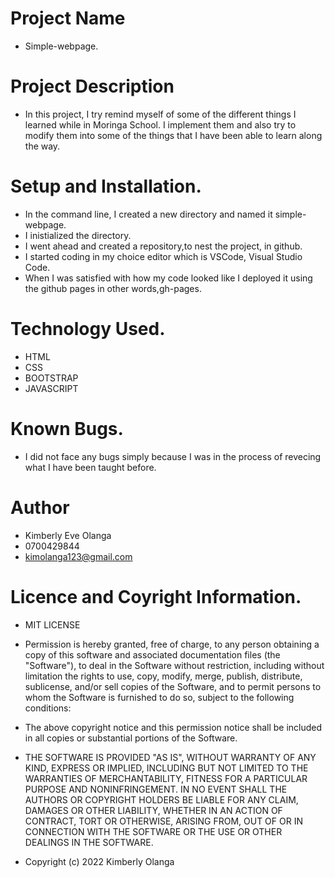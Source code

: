 # Project Name
- Simple-webpage.

# Project Description
- In this project, I try remind myself of some of the different things I learned while in Moringa School. I implement them and also try to modify them into some of the things that I have been able to learn along the way.

# Setup and Installation.
- In the command line, I created a new directory and named it simple-webpage.
- I inistialized the directory.
- I went ahead and created a repository,to nest the project, in github. 
- I started coding in my choice editor which is VSCode, Visual Studio Code.
- When I was satisfied with how my code looked like I deployed it using the github pages in other words,gh-pages.

# Technology Used.
- HTML
- CSS
- BOOTSTRAP
- JAVASCRIPT

# Known Bugs.
- I did not face any bugs simply because I was in the process of revecing what I have been taught before.

# Author
- Kimberly Eve Olanga
- 0700429844
- kimolanga123@gmail.com

# Licence and Coyright Information.
- MIT LICENSE

- Permission is hereby granted, free of charge, to any person obtaining a copy of this software and associated documentation files (the "Software"), to deal in the Software without restriction, including without limitation the rights to use, copy, modify, merge, publish, distribute, sublicense, and/or sell copies of the Software, and to permit persons to whom the Software is furnished to do so, subject to the following conditions:

- The above copyright notice and this permission notice shall be included in all copies or substantial portions of the Software.

- THE SOFTWARE IS PROVIDED "AS IS", WITHOUT WARRANTY OF ANY KIND, EXPRESS OR IMPLIED, INCLUDING BUT NOT LIMITED TO THE WARRANTIES OF MERCHANTABILITY, FITNESS FOR A PARTICULAR PURPOSE AND NONINFRINGEMENT. IN NO EVENT SHALL THE AUTHORS OR COPYRIGHT HOLDERS BE LIABLE FOR ANY CLAIM, DAMAGES OR OTHER LIABILITY, WHETHER IN AN ACTION OF CONTRACT, TORT OR OTHERWISE, ARISING FROM, OUT OF OR IN CONNECTION WITH THE SOFTWARE OR THE USE OR OTHER DEALINGS IN THE SOFTWARE.

- Copyright (c) 2022 Kimberly Olanga